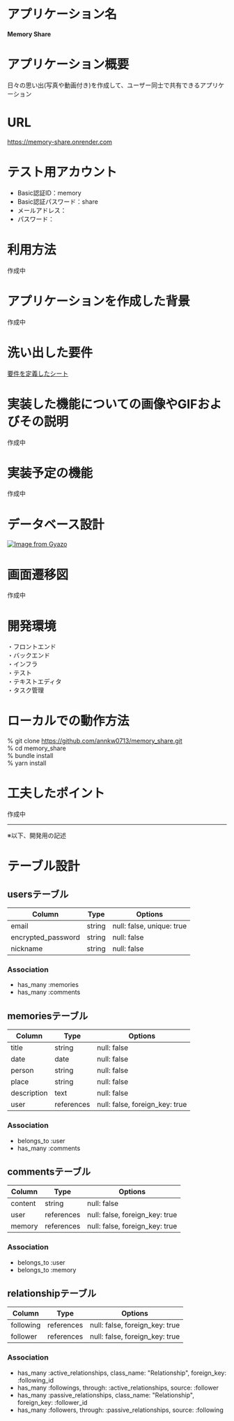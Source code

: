 # アプリケーション名

**Memory Share**

# アプリケーション概要

日々の思い出(写真や動画付き)を作成して、ユーザー同士で共有できるアプリケーション

# URL

https://memory-share.onrender.com

# テスト用アカウント
- Basic認証ID：memory
- Basic認証パスワード：share
- メールアドレス：
- パスワード：

# 利用方法

作成中

# アプリケーションを作成した背景

作成中

# 洗い出した要件

[要件を定義したシート](https://docs.google.com/spreadsheets/d/1LTaf4_Yp09ttkUKZyMk2OvjKNnW2GZuZixkwVrXAofs/edit#gid=982722306)

# 実装した機能についての画像やGIFおよびその説明

作成中

# 実装予定の機能

作成中

# データベース設計

[![Image from Gyazo](https://i.gyazo.com/74e06a3734bb8a44b2418d849dafb1b0.png)](https://gyazo.com/74e06a3734bb8a44b2418d849dafb1b0)

# 画面遷移図

作成中

# 開発環境

・フロントエンド  
・バックエンド  
・インフラ  
・テスト  
・テキストエディタ  
・タスク管理

# ローカルでの動作方法

% git clone https://github.com/annkw0713/memory_share.git  
% cd memory_share  
% bundle install  
% yarn install

# 工夫したポイント

作成中

---
※以下、開発用の記述

# テーブル設計

## usersテーブル

| Column             | Type   | Options                   |
| ------------------ | ------ | ------------------------- |
| email              | string | null: false, unique: true |
| encrypted_password | string | null: false               |
| nickname           | string | null: false               |

### Association

- has_many :memories
- has_many :comments

## memoriesテーブル

| Column            | Type       | Options                        |
| ----------------- | ---------- | ------------------------------ |
| title             | string     | null: false                    |
| date              | date       | null: false                    |
| person            | string     | null: false                    |
| place             | string     | null: false                    |
| description       | text       | null: false                    |
| user              | references | null: false, foreign_key: true |

### Association

- belongs_to :user
- has_many :comments

## commentsテーブル

| Column    | Type       | Options                        |
| --------- | ---------- | ------------------------------ |
| content   | string     | null: false                    |
| user      | references | null: false, foreign_key: true |
| memory    | references | null: false, foreign_key: true |

### Association

- belongs_to :user
- belongs_to :memory

## relationshipテーブル

| Column             | Type       | Options                        |
| ------------------ | ---------- | ------------------------------ |
| following          | references | null: false, foreign_key: true |
| follower           | references | null: false, foreign_key: true |

### Association

- has_many :active_relationships, class_name: "Relationship", foreign_key: :following_id
- has_many :followings, through: :active_relationships, source: :follower
- has_many :passive_relationships, class_name: "Relationship", foreign_key: :follower_id
- has_many :followers, through: :passive_relationships, source: :following